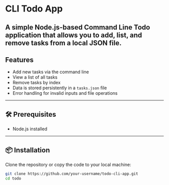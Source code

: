 # CLI Todo App

A simple Node.js-based Command Line Todo application that allows you to add, list, and remove tasks from a local JSON file.
---

## Features

- Add new tasks via the command line
- View a list of all tasks
- Remove tasks by index
- Data is stored persistently in a `tasks.json` file
- Error handling for invalid inputs and file operations

---

## 🛠️ Prerequisites

- Node.js installed

---

## 📦 Installation

Clone the repository or copy the code to your local machine:

```bash
git clone https://github.com/your-username/todo-cli-app.git
cd todo
